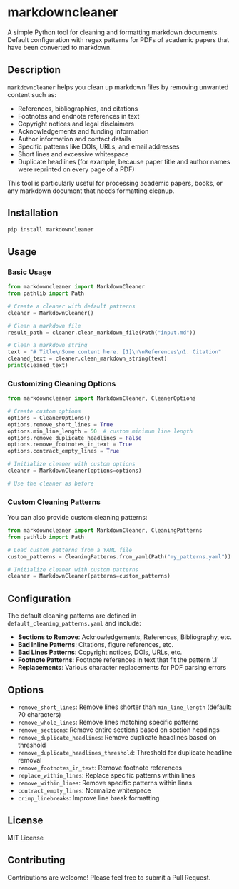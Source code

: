 # markdowncleaner

A simple Python tool for cleaning and formatting markdown documents. Default configuration with regex patterns for PDFs of academic papers that have been converted to markdown.

## Description

`markdowncleaner` helps you clean up markdown files by removing unwanted content such as:
- References, bibliographies, and citations
- Footnotes and endnote references in text
- Copyright notices and legal disclaimers
- Acknowledgements and funding information
- Author information and contact details
- Specific patterns like DOIs, URLs, and email addresses
- Short lines and excessive whitespace
- Duplicate headlines (for example, because paper title and author names were reprinted on every page of a PDF)

This tool is particularly useful for processing academic papers, books, or any markdown document that needs formatting cleanup.

## Installation

```bash
pip install markdowncleaner
```

## Usage

### Basic Usage

```python
from markdowncleaner import MarkdownCleaner
from pathlib import Path

# Create a cleaner with default patterns
cleaner = MarkdownCleaner()

# Clean a markdown file
result_path = cleaner.clean_markdown_file(Path("input.md"))

# Clean a markdown string
text = "# Title\nSome content here. [1]\n\nReferences\n1. Citation"
cleaned_text = cleaner.clean_markdown_string(text)
print(cleaned_text)
```

### Customizing Cleaning Options

```python
from markdowncleaner import MarkdownCleaner, CleanerOptions

# Create custom options
options = CleanerOptions()
options.remove_short_lines = True
options.min_line_length = 50  # custom minimum line length
options.remove_duplicate_headlines = False 
options.remove_footnotes_in_text = True
options.contract_empty_lines = True

# Initialize cleaner with custom options
cleaner = MarkdownCleaner(options=options)

# Use the cleaner as before
```

### Custom Cleaning Patterns

You can also provide custom cleaning patterns:

```python
from markdowncleaner import MarkdownCleaner, CleaningPatterns
from pathlib import Path

# Load custom patterns from a YAML file
custom_patterns = CleaningPatterns.from_yaml(Path("my_patterns.yaml"))

# Initialize cleaner with custom patterns
cleaner = MarkdownCleaner(patterns=custom_patterns)
```

## Configuration

The default cleaning patterns are defined in `default_cleaning_patterns.yaml` and include:

- **Sections to Remove**: Acknowledgements, References, Bibliography, etc.
- **Bad Inline Patterns**: Citations, figure references, etc.
- **Bad Lines Patterns**: Copyright notices, DOIs, URLs, etc.
- **Footnote Patterns**: Footnote references in text that fit the pattern '.1'
- **Replacements**: Various character replacements for PDF parsing errors

## Options

- `remove_short_lines`: Remove lines shorter than `min_line_length` (default: 70 characters)
- `remove_whole_lines`: Remove lines matching specific patterns
- `remove_sections`: Remove entire sections based on section headings
- `remove_duplicate_headlines`: Remove duplicate headlines based on threshold
- `remove_duplicate_headlines_threshold`: Threshold for duplicate headline removal
- `remove_footnotes_in_text`: Remove footnote references
- `replace_within_lines`: Replace specific patterns within lines
- `remove_within_lines`: Remove specific patterns within lines
- `contract_empty_lines`: Normalize whitespace
- `crimp_linebreaks`: Improve line break formatting

## License

MIT License

## Contributing

Contributions are welcome! Please feel free to submit a Pull Request.